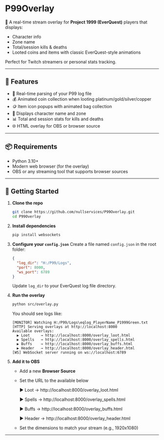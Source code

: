 # P99Overlay

🎥 A real-time stream overlay for **Project 1999 (EverQuest)** players that displays:
- Character info
- Zone name
- Total/session kills & deaths
- Looted coins and items with classic EverQuest-style animations

Perfect for Twitch streamers or personal stats tracking.

---

## 🔧 Features

- 📜 Real-time parsing of your P99 log file
- 💰 Animated coin collection when looting platinum/gold/silver/copper
- 🪙 Item icon popups with animated bag collection
- 🧍 Displays character name and zone
- 📊 Total and session stats for kills and deaths
- 🌐 HTML overlay for OBS or browser source

---

## 📦 Requirements

- Python 3.10+  
- Modern web browser (for the overlay)
- OBS or any streaming tool that supports browser sources

---

## 🚀 Getting Started

1. **Clone the repo**
   ```bash
   git clone https://github.com/nullservices/P99Overlay.git
   cd P99Overlay
   ```

2. **Install dependencies**
   ```python
   pip install websockets
   ```

4. **Configure your `config.json`**
   Create a file named `config.json` in the root folder:

   ```json
   {
     "log_dir": "H:/P99/Logs",
     "port": 8000,
     "ws_port": 6789
   }
   ```

   Update `log_dir` to your EverQuest log file directory.

5. **Run the overlay**
   ```bash
   python src/overlay.py
   ```

   You should see logs like:
   ```
   [MONITOR] Watching H:/P99/Logs\eqlog_PlayerName_P1999Green.txt
   [HTTP] Serving overlays at http://localhost:8000
   Available overlays:
     ▶ Loot     → http://localhost:8000/overlay_loot.html
     ▶ Spells   → http://localhost:8000/overlay_spells.html
     ▶ Buffs    → http://localhost:8000/overlay_buffs.html
     ▶ Header   → http://localhost:8000/overlay_header.html
   [WS] WebSocket server running on ws://localhost:6789
   ```

6. **Add it to OBS**

   - Add a new **Browser Source**
   - Set the URL to the available below
     
        ▶ Loot     → http://localhost:8000/overlay_loot.html
     
        ▶ Spells   → http://localhost:8000/overlay_spells.html
     
        ▶ Buffs    → http://localhost:8000/overlay_buffs.html
     
        ▶ Header   → http://localhost:8000/overlay_header.html
     
   - Set the dimensions to match your stream (e.g., 1920x1080)

---
